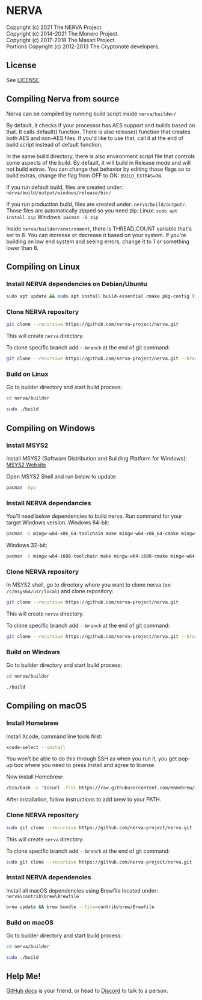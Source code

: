 # NERVA

Copyright (c) 2021 The NERVA Project.   
Copyright (c) 2014-2021 The Monero Project.   
Copyright (c) 2017-2018 The Masari Project.   
Portions Copyright (c) 2012-2013 The Cryptonote developers.



## License 

See [LICENSE](LICENSE). 



## Compiling Nerva from source 
Nerva can be compiled by running build script inside `nerva/builder/` 

By default, it checks if your processor has AES support and builds based on that.  It calls default() function.  There is also release() function that creates both AES and non-AES files.  If you'd like to use that, call it at the end of build script instead of default function. 

In the same build directory, there is also environment script file that controls some aspects of the build.  By default, it will build in Release mode and will not build extras.  You can change that behavior by editing those flags so to build extras, change the flag from OFF to ON: `BUILD_EXTRAS=ON`. 

If you run default build, files are created under: `nerva/build/output/windows/release/bin/` 

If you run production build, files are created under: `nerva/build/output/`. Those files are automatically zipped so you need zip: 
Linux: `sudo apt install zip` 
Windows: `pacman -S zip` 

Inside `nerva/builder/environment`, there is THREAD_COUNT variable that's set to 8.  You can increase or decrease it based on your system.  If you're building on low end system and seeing errors, change it to 1 or something lower than 8. 



## Compiling on Linux 

### Install NERVA dependencies on Debian/Ubuntu 
```bash
sudo apt update && sudo apt install build-essential cmake pkg-config libboost-all-dev libssl-dev libzmq3-dev libpgm-dev libunbound-dev libsodium-dev git
```

### Clone NERVA repository 
```bash
git clone --recursive https://github.com/nerva-project/nerva.git
```
This will create `nerva` directory. 

To clone specific branch add `--branch` at the end of git command: 
```bash
git clone --recursive https://github.com/nerva-project/nerva.git --branch your-branch-name
```

### Build on Linux 
Go to builder directory and start build process: 
```bash
cd nerva/builder
```
```bash
sudo ./build
```



## Compiling on Windows 

### Install MSYS2 
Install MSYS2 (Software Distribution and Building Platform for Windows): 
[MSYS2 Website][msys2-link]

Open MSYS2 Shell and run below to update: 
```bash
pacman -Syu
```

### Install NERVA dependancies 
You'll need below dependencies to build nerva.  Run command for your target Windows version. 
Windows 64-bit:
```bash
pacman -S mingw-w64-x86_64-toolchain make mingw-w64-x86_64-cmake mingw-w64-x86_64-boost mingw-w64-x86_64-openssl mingw-w64-x86_64-zeromq mingw-w64-x86_64-libsodium mingw-w64-x86_64-hidapi mingw-w64-x86_64-unbound mingw-w64-x86_64-cppzmq git
```

Windows 32-bit: 
```bash
pacman -S mingw-w64-i686-toolchain make mingw-w64-i686-cmake mingw-w64-i686-boost mingw-w64-i686-openssl mingw-w64-i686-zeromq mingw-w64-i686-libsodium mingw-w64-i686-hidapi mingw-w64-i686-unbound mingw-w64-i686-cppzmq git
```

### Clone NERVA repository 
In MSYS2 shell, go to directory where you want to clone nerva (ex: `/c/msys64/usr/local`) and clone repository: 
```bash
git clone --recursive https://github.com/nerva-project/nerva.git
```
This will create `nerva` directory. 

To clone specific branch add `--branch` at the end of git command: 
```bash
git clone --recursive https://github.com/nerva-project/nerva.git --branch your-branch-name
```

### Build on Windows 
Go to builder directory and start build process: 
```bash
cd nerva/builder
```
```bash
./build
```



## Compiling on macOS 

### Install Homebrew 
Install Xcode, command line tools first: 
```bash
xcode-select --install
```
You won't be able to do this through SSH as when you run it, you get pop-up box where you need to press Install and agree to license. 

Now install Homebrew: 
```bash
/bin/bash -c "$(curl -fsSL https://raw.githubusercontent.com/Homebrew/install/master/install.sh)"
```
After installation, follow instructions to add brew to your PATH. 

### Clone NERVA repository 
```bash
sudo git clone --recursive https://github.com/nerva-project/nerva.git
```
This will create `nerva` directory. 

To clone specific branch add `--branch` at the end of git command: 
```bash
sudo git clone --recursive https://github.com/nerva-project/nerva.git --branch your-branch-name
```

### Install NERVA dependencies 
Install all macOS dependencies using Brewfile located under: 
`nerva\contrib\brew\Brewfile` 

```bash
brew update && brew bundle --file=contrib/brew/Brewfile
```

### Build on macOS 
Go to builder directory and start build process: 
```bash
cd nerva/builder
```
```bash
sudo ./build
```



## Help Me! 

[GitHub docs][nerva-docs-link] is your friend, or head to [Discord][nerva-discord-link] to talk to a person. 



<!-- Reference links -->
[nerva-discord-link]: https://discord.gg/jsdbEns
[nerva-docs-link]: https://docs.nerva.one
[msys2-link]: https://www.msys2.org
